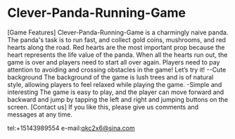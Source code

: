 # Clever-Panda-Running-Game
 [Game Features]  Clever-Panda-Running-Game is a charmingly naive panda. The panda's task is to run fast, and collect gold coins, mushrooms, and red hearts along the road. Red hearts are the most important prop because the heart represents the life value of the panda. When all the hearts run out, the game is over and players need to start all over again.  Players need to pay attention to avoiding and crossing obstacles in the game! Let’s try it!  --Cute background The background of the game is lush trees and is of natural style, allowing players to feel relaxed  while playing the game.  -Simple and interesting The game is easy to play, and the player can move forward and backward and jump by tapping the left and right and jumping buttons on the screen.  [Contact us] If you like this, please give us comments and messages at any time.
 
tel:+15143989554
e-mail:qkc2x6@sina.com
